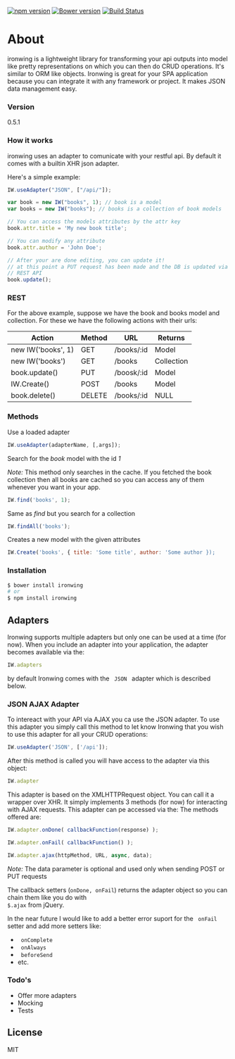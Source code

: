[![npm version](https://badge.fury.io/js/ironwing.svg)](http://badge.fury.io/js/ironwing)
[![Bower version](https://badge.fury.io/bo/ironwing.svg)](http://badge.fury.io/bo/ironwing)
[![Build Status](https://travis-ci.org/andrei-cacio/ironwing.svg?branch=master)](https://travis-ci.org/andrei-cacio/ironwing)

# About

ironwing is a lightweight library for transforming your api outputs into model like pretty representations on which you can then do CRUD operations. It's similar to ORM like objects. Ironwing is great for your SPA application because you can integrate it with any framework or project. It makes JSON data management easy.

### Version
0.5.1

### How it works
ironwing uses an adapter to comunicate with your restful api. By default it comes with a builtin XHR json adapter.

Here's a simple example:
```js
IW.useAdapter("JSON", ["/api/"]);

var book = new IW("books", 1); // book is a model
var books = new IW("books"); // books is a collection of book models

// You can access the models attributes by the attr key
book.attr.title = 'My new book title';

// You can modify any attribute
book.attr.author = 'John Doe';

// After your are done editing, you can update it!
// at this point a PUT request has been made and the DB is updated via the
// REST API
book.update();
```
### REST
For the above example, suppose we have the book and books model and collection. For these we have the following actions with their urls:

| Action            | Method | URL        | Returns    |
| ----------------- | -------|------------|----------- |
| new IW('books', 1) | GET    | /books/:id | Model      |
| new IW('books')    | GET    | /books     | Collection |
| book.update()     | PUT    | /boosk/:id | Model      |
| IW.Create()        | POST   | /books     | Model      |
| book.delete()     | DELETE | /books/:id | NULL       |


### Methods
Use a loaded adapter
```js
IW.useAdapter(adapterName, [,args]);
```
Search for the <i>book</i> model with the id <i>1</i>

<i>Note:</i> This method only searches in the cache. If you fetched the book collection then all books are cached so you can access any of them whenever you want in your app.
```js
IW.find('books', 1);
```
Same as <i> find </i> but you search for a collection
```js
IW.findAll('books');
```

Creates a new model with the given attributes
```js
IW.Create('books', { title: 'Some title', author: 'Some author });
```

### Installation

```sh
$ bower install ironwing
# or
$ npm install ironwing
```

## Adapters
Ironwing supports multiple adapters but only one can be used at a time (for now).
When you include an adapter into your application, the adapter becomes available via the:
```js
IW.adapters
```
by default Ironwing comes with the <code> JSON </code> adapter which is described below.
### JSON AJAX Adapter
To intereact with your API via AJAX you ca use the JSON adapter. To use this adapter you simply call this method to let know Ironwing that you wish to use this adapter for all your CRUD operations:
```js
IW.useAdapter('JSON', ['/api']);
```
After this method is called you will have access to the adapter via this object:
```js
IW.adapter
```
This adapter is based on the XMLHTTPRequest object. You can call it a wrapper over XHR. It simply implements 3 methods (for now) for interacting with AJAX requests. This adapter can pe accessed via the:
The methods offered are:
```js
IW.adapter.onDone( callbackFunction(response) );
```
```js
IW.adapter.onFail( callbackFunction() );
```
```js
IW.adapter.ajax(httpMethod, URL, async, data);
```
<i>Note:</i> The data parameter is optional and used only when sending POST or PUT requests

The callback setters (<code>onDone, onFail</code>) returns the adapter object so you can chain them like you do with <code> $.ajax</code> from jQuery.

In the near future I would like to add a better error suport for the <code> onFail </code> setter and add more setters like:
- <code> onComplete </code>
- <code> onAlways </code>
- <code> beforeSend </code>
- etc.

### Todo's

 - Offer more adapters
 - Mocking
 - Tests

License
----

MIT
